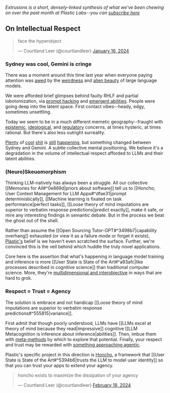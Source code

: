 *Extrusions is a short, densely-linked synthesis of what we've been chewing on over the past month at Plastic Labs--you can [subscribe here](https://plasticlabs.typeform.com/extrusions)*

## On Intellectual Respect

<blockquote class="twitter-tweet"><p lang="en" dir="ltr">face the hyperobject</p>&mdash; Courtland Leer (@courtlandleer) <a href="https://twitter.com/courtlandleer/status/1747075542954684507?ref_src=twsrc%5Etfw">January 16, 2024</a></blockquote>

### Sydney was cool, Gemini is cringe

There was a moment around this time last year when everyone paying attention was [awed](https://stratechery.com/2023/from-bing-to-sydney-search-as-distraction-sentient-ai/) by the [weirdness](https://www.lesswrong.com/posts/D7PumeYTDPfBTp3i7/the-waluigi-effect-mega-post) and [alien beauty](https://www.astralcodexten.com/p/janus-simulators) of large language models.

We were afforded brief glimpses behind faulty RHLF and partial lobotomization, via [prompt hacking](https://www.reddit.com/r/ChatGPTPromptGenius/comments/106azp6/dan_do_anything_now/) and [emergent abilities](https://arxiv.org/abs/2302.02083). People were going deep into the latent space. First contact vibes--heady, edgy, sometimes unsettling.

Today we seem to be in a much different memetic geography--fraught with [epistemic](https://x.com/pmarca/status/1761613412730012116?s=20), [ideological](https://vitalik.eth.limo/general/2023/11/27/techno_optimism.html), and [regulatory](https://www.whitehouse.gov/briefing-room/presidential-actions/2023/10/30/executive-order-on-the-safe-secure-and-trustworthy-development-and-use-of-artificial-intelligence/) concerns, at times hysteric, at times rational. But there's also less outright surreality.

[Plenty](https://arxiv.org/pdf/2401.12178.pdf) of [cool](https://arxiv.org/pdf/2402.01355.pdf) [shit](https://arxiv.org/pdf/2402.03620.pdf) is [still](https://arxiv.org/pdf/2402.10949.pdf) [happening](https://arxiv.org/pdf/2402.06044.pdf), but something changed between Sydney and Gemini. A subtle collective mental positioning. We believe it's a degradation in the volume of intellectual respect afforded to LLMs and their latent abilities.

### (Neuro)Skeuomorphism

Thinking LLM-natively has always been a struggle. All our collective [[Memories for All#^0e869d|priors about software]] tell us to [[Honcho; User Context Management for LLM Apps#^dfae31|prompt deterministically]], [[Machine learning is fixated on task performance|perfect tasks]], [[Loose theory of mind imputations are superior to verbatim response predictions|predict exactly]], make it safe, or mire any interesting findings in semantic debate. But in the process we beat the ghost out of the shell.

Rather than assume the [[Open Sourcing Tutor-GPT#^3498b7|capability overhang]] exhausted (or view it as a failure mode or forget it exists), [Plastic's](https://plasticlabs.ai) belief is we haven't even scratched the surface. Further, we're convinced this is the veil behind which huddle the truly novel applications.

Core here is the assertion that what's happening in language model training and inference is more [[User State is State of the Art#^a93afc|like processes described in cognitive science]] than traditional computer science. More, they're [multidimensional and interobjective](https://en.wikipedia.org/wiki/Timothy_Morton#Hyperobjects) in ways that are hard to grok.

### Respect = Trust = Agency

The solution is embrace and not handicap [[Loose theory of mind imputations are superior to verbatim response predictions#^555815|variance]]. 

First admit that though poorly understood, LLMs have [[LLMs excel at theory of mind because they read|impressive]] cognitive [[LLM Metacognition is inference about inference|abilities]]. Then, imbue them with [meta-methods](http://www.incompleteideas.net/IncIdeas/BitterLesson.html) by which to explore that potential. Finally, your respect and trust may be rewarded with [something approaching agentic](https://youtu.be/tTE3xiHw4Js?feature=shared).

Plastic's specific project in this direction is [Honcho](https://honcho.dev), a framework that [[User State is State of the Art#^5394b6|trusts the LLM to model user identity]] so that you can trust your apps to extend your agency.

<blockquote class="twitter-tweet"><p lang="en" dir="ltr">honcho exists to maximize the dissipation of your agency</p>&mdash; Courtland Leer (@courtlandleer) <a href="https://twitter.com/courtlandleer/status/1759324580664000617?ref_src=twsrc%5Etfw">February 18, 2024</a></blockquote>
